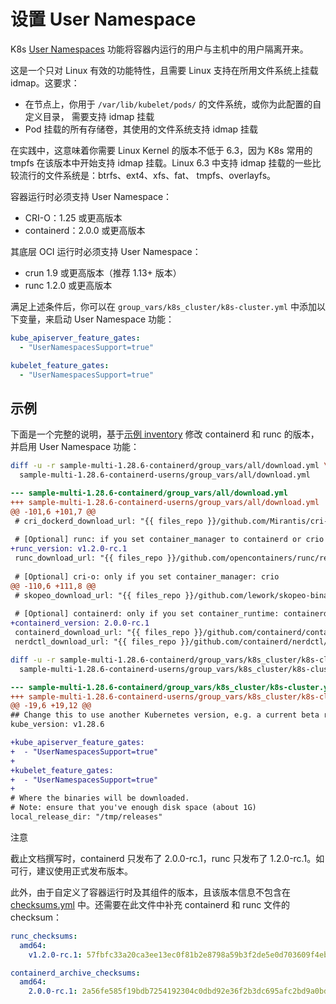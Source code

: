 # 设置 User Namespace

K8s <a target="_blank" rel="noopener noreferrer" href="https://kubernetes.io/docs/concepts/workloads/pods/user-namespaces/">User Namespaces</a> 功能将容器内运行的用户与主机中的用户隔离开来。

这是一个只对 Linux 有效的功能特性，且需要 Linux 支持在所用文件系统上挂载 idmap。这要求：

* 在节点上，你用于 `/var/lib/kubelet/pods/` 的文件系统，或你为此配置的自定义目录， 需要支持 idmap 挂载
* Pod 挂载的所有存储卷，其使用的文件系统支持 idmap 挂载

在实践中，这意味着你需要 Linux Kernel 的版本不低于 6.3，因为 K8s 常用的 tmpfs 在该版本中开始支持 idmap 挂载。Linux 6.3 中支持 idmap 挂载的一些比较流行的文件系统是：btrfs、ext4、xfs、fat、 tmpfs、overlayfs。

容器运行时必须支持 User Namespace：

* CRI-O：1.25 或更高版本
* containerd：2.0.0 或更高版本

其底层 OCI 运行时必须支持 User Namespace：

* crun 1.9 或更高版本（推荐 1.13+ 版本）
* runc 1.2.0 或更高版本

满足上述条件后，你可以在 `group_vars/k8s_cluster/k8s-cluster.yml` 中添加以下变量，来启动 User Namespace 功能：

```yaml
kube_apiserver_feature_gates:
  - "UserNamespacesSupport=true"

kubelet_feature_gates:
  - "UserNamespacesSupport=true"
```

## 示例

下面是一个完整的说明，基于<a target="_blank" rel="noopener noreferrer" href="https://github.com/t9k/ks-clusters/tree/master/inventory/sample-multi-1.28.6-containerd">示例 inventory</a> 修改 containerd 和 runc 的版本，并启用 User Namespace 功能：

```bash
diff -u -r sample-multi-1.28.6-containerd/group_vars/all/download.yml \
  sample-multi-1.28.6-containerd-userns/group_vars/all/download.yml
```

```diff
--- sample-multi-1.28.6-containerd/group_vars/all/download.yml
+++ sample-multi-1.28.6-containerd-userns/group_vars/all/download.yml
@@ -101,6 +101,7 @@
 # cri_dockerd_download_url: "{{ files_repo }}/github.com/Mirantis/cri-dockerd/releases/download/v{{ cri_dockerd_version }}/cri-dockerd-{{ cri_dockerd_version }}.{{ image_arch }}.tgz"
 
 # [Optional] runc: if you set container_manager to containerd or crio
+runc_version: v1.2.0-rc.1
 runc_download_url: "{{ files_repo }}/github.com/opencontainers/runc/releases/download/{{ runc_version }}/runc.{{ image_arch }}"
 
 # [Optional] cri-o: only if you set container_manager: crio
@@ -110,6 +111,8 @@
 # skopeo_download_url: "{{ files_repo }}/github.com/lework/skopeo-binary/releases/download/{{ skopeo_version }}/skopeo-linux-{{ image_arch }}"
 
 # [Optional] containerd: only if you set container_runtime: containerd
+containerd_version: 2.0.0-rc.1
 containerd_download_url: "{{ files_repo }}/github.com/containerd/containerd/releases/download/v{{ containerd_version }}/containerd-{{ containerd_version }}-linux-{{ image_arch }}.tar.gz"
 nerdctl_download_url: "{{ files_repo }}/github.com/containerd/nerdctl/releases/download/v{{ nerdctl_version }}/nerdctl-{{ nerdctl_version }}-{{ ansible_system | lower }}-{{ image_arch }}.tar.gz"
 ```


```bash
diff -u -r sample-multi-1.28.6-containerd/group_vars/k8s_cluster/k8s-cluster.yml \
  sample-multi-1.28.6-containerd-userns/group_vars/k8s_cluster/k8s-cluster.yml
```

 ```diff
--- sample-multi-1.28.6-containerd/group_vars/k8s_cluster/k8s-cluster.yml	
+++ sample-multi-1.28.6-containerd-userns/group_vars/k8s_cluster/k8s-cluster.yml
@@ -19,6 +19,12 @@
 ## Change this to use another Kubernetes version, e.g. a current beta release
 kube_version: v1.28.6
 
+kube_apiserver_feature_gates:
+  - "UserNamespacesSupport=true"
+
+kubelet_feature_gates:
+  - "UserNamespacesSupport=true"
+
 # Where the binaries will be downloaded.
 # Note: ensure that you've enough disk space (about 1G)
 local_release_dir: "/tmp/releases"
```

<aside class="note">
<div class="title">注意</div>

截止文档撰写时，containerd 只发布了 2.0.0-rc.1，runc 只发布了 1.2.0-rc.1。如可行，建议使用正式发布版本。

</aside>

此外，由于自定义了容器运行时及其组件的版本，且该版本信息不包含在 <a target="_blank" rel="noopener noreferrer" href="https://github.com/kubernetes-sigs/kubespray/blob/master/roles/kubespray-defaults/defaults/main/checksums.yml">checksums.yml</a> 中。还需要在此文件中补充 containerd 和 runc 文件的 checksum：

```yaml
runc_checksums:
  amd64:
    v1.2.0-rc.1: 57fbfc33a20ca3ee13ec0f81b2e8798a59b3f2de5e0d703609f4eb165127f0c6

containerd_archive_checksums:
  amd64:
    2.0.0-rc.1: 2a56fe585f19bdb7254192304c0dbd92e36f2b3dc695afc2bd9a0bd9d1769ae9
```
